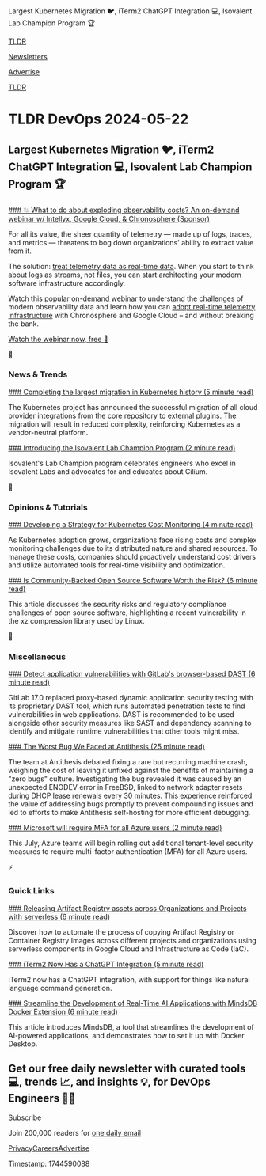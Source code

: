 Largest Kubernetes Migration 🐦, iTerm2 ChatGPT Integration 💻, Isovalent Lab Champion Program 🏆

[TLDR](/)

[Newsletters](/newsletters)

[Advertise](https://advertise.tldr.tech/)

[TLDR](/)

# TLDR DevOps 2024-05-22

## Largest Kubernetes Migration 🐦, iTerm2 ChatGPT Integration 💻, Isovalent Lab Champion Program 🏆

### 

[### 💥 What to do about exploding observability costs? An on-demand webinar w/ Intellyx, Google Cloud, & Chronosphere (Sponsor)](https://go.chronosphere.io/observability-costs-exploding-webinar.html?utm_medium=newsletter&amp;utm_source=tldr-devops&amp;utm_campaign=20240522)

For all its value, the sheer quantity of telemetry — made up of logs, traces, and metrics — threatens to bog down organizations' ability to extract value from it.

The solution: [treat telemetry data as real-time data](https://go.chronosphere.io/observability-costs-exploding-webinar.html?utm_medium=newsletter&utm_source=tldr-devops&utm_campaign=20240522). When you start to think about logs as streams, not files, you can start architecting your modern software infrastructure accordingly.

Watch this [popular on-demand webinar](https://go.chronosphere.io/observability-costs-exploding-webinar.html?utm_medium=newsletter&utm_source=tldr-devops&utm_campaign=20240522) to understand the challenges of modern observability data and learn how you can [adopt real-time telemetry infrastructure](https://go.chronosphere.io/observability-costs-exploding-webinar.html?utm_medium=newsletter&utm_source=tldr-devops&utm_campaign=20240522) with Chronosphere and Google Cloud – and without breaking the bank.

[Watch the webinar now, free 👀](https://go.chronosphere.io/observability-costs-exploding-webinar.html?utm_medium=newsletter&utm_source=tldr-devops&utm_campaign=20240522)

📱

### News & Trends

[### Completing the largest migration in Kubernetes history (5 minute read)](https://kubernetes.io/blog/2024/05/20/completing-cloud-provider-migration/?utm_source=tldrdevops)

The Kubernetes project has announced the successful migration of all cloud provider integrations from the core repository to external plugins. The migration will result in reduced complexity, reinforcing Kubernetes as a vendor-neutral platform.

[### Introducing the Isovalent Lab Champion Program (2 minute read)](https://isovalent.com/blog/post/cilium-lab-champion/?utm_source=tldrdevops)

Isovalent's Lab Champion program celebrates engineers who excel in Isovalent Labs and advocates for and educates about Cilium.

🚀

### Opinions & Tutorials

[### Developing a Strategy for Kubernetes Cost Monitoring (4 minute read)](https://blog.kubecost.com/blog/kubernetes-cost-strategy/?utm_source=tldrdevops)

As Kubernetes adoption grows, organizations face rising costs and complex monitoring challenges due to its distributed nature and shared resources. To manage these costs, companies should proactively understand cost drivers and utilize automated tools for real-time visibility and optimization.

[### Is Community-Backed Open Source Software Worth the Risk? (6 minute read)](https://thenewstack.io/is-community-backed-open-source-software-worth-the-risk/?utm_source=tldrdevops)

This article discusses the security risks and regulatory compliance challenges of open source software, highlighting a recent vulnerability in the xz compression library used by Linux.

🎁

### Miscellaneous

[### Detect application vulnerabilities with GitLab's browser-based DAST (6 minute read)](https://about.gitlab.com/blog/2024/05/13/detect-application-vulnerabilities-with-gitlabs-browser-based-dast/?utm_source=tldrdevops)

GitLab 17.0 replaced proxy-based dynamic application security testing with its proprietary DAST tool, which runs automated penetration tests to find vulnerabilities in web applications. DAST is recommended to be used alongside other security measures like SAST and dependency scanning to identify and mitigate runtime vulnerabilities that other tools might miss.

[### The Worst Bug We Faced at Antithesis (25 minute read)](https://antithesis.com/blog/worst_bug/?utm_source=tldrdevops)

The team at Antithesis debated fixing a rare but recurring machine crash, weighing the cost of leaving it unfixed against the benefits of maintaining a "zero bugs" culture. Investigating the bug revealed it was caused by an unexpected ENODEV error in FreeBSD, linked to network adapter resets during DHCP lease renewals every 30 minutes. This experience reinforced the value of addressing bugs promptly to prevent compounding issues and led to efforts to make Antithesis self-hosting for more efficient debugging.

[### Microsoft will require MFA for all Azure users (2 minute read)](https://techcommunity.microsoft.com/t5/core-infrastructure-and-security/microsoft-will-require-mfa-for-all-azure-users/ba-p/4140391?utm_source=tldrdevops)

This July, Azure teams will begin rolling out additional tenant-level security measures to require multi-factor authentication (MFA) for all Azure users.

⚡️

### Quick Links

[### Releasing Artifact Registry assets across Organizations and Projects with serverless (6 minute read)](https://cloud.google.com/blog/products/serverless/artifact-registry-across-your-cloud/?utm_source=tldrdevops)

Discover how to automate the process of copying Artifact Registry or Container Registry Images across different projects and organizations using serverless components in Google Cloud and Infrastructure as Code (IaC).

[### iTerm2 Now Has a ChatGPT Integration (5 minute read)](https://iterm2.com/downloads/stable/iTerm2-3_5_0.changelog?utm_source=tldrdevops)

iTerm2 now has a ChatGPT integration, with support for things like natural language command generation.

[### Streamline the Development of Real-Time AI Applications with MindsDB Docker Extension (6 minute read)](https://www.docker.com/blog/mindsdb-docker-extension/?utm_source=tldrdevops)

This article introduces MindsDB, a tool that streamlines the development of AI-powered applications, and demonstrates how to set it up with Docker Desktop.

## Get our free daily newsletter with curated tools 💻, trends 📈, and insights 💡, for DevOps Engineers 👨‍💻

Subscribe

Join 200,000 readers for [one daily email](/api/latest/devops)

[Privacy](/privacy)[Careers](https://jobs.ashbyhq.com/tldr.tech)[Advertise](/devops/advertise)

Timestamp: 1744590088